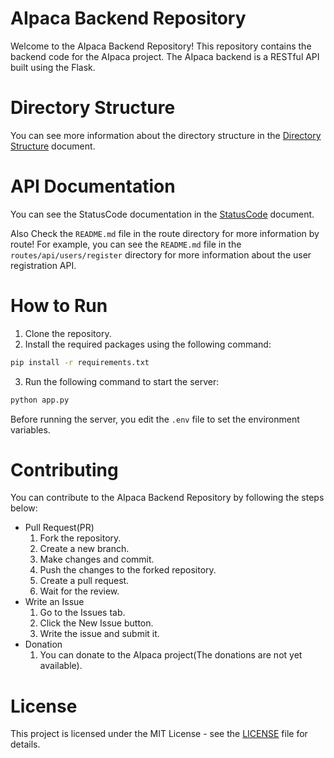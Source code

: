 # AIpaca Backend Repository
Welcome to the AIpaca Backend Repository! This repository contains the backend code for the AIpaca project. The AIpaca backend is a RESTful API built using the Flask.

# Directory Structure
You can see more information about the directory structure in the [Directory Structure](./docs/DirectoryStructure.md) document.

# API Documentation
You can see the StatusCode documentation in the [StatusCode](./docs/StatusCode.md) document.

Also Check the `README.md` file in the route directory for more information by route! For example, you can see the `README.md` file in the `routes/api/users/register` directory for more information about the user registration API.

# How to Run
1. Clone the repository.
2. Install the required packages using the following command:
```bash
pip install -r requirements.txt
```
3. Run the following command to start the server:
```bash
python app.py
```

Before running the server, you edit the `.env` file to set the environment variables.

# Contributing
You can contribute to the AIpaca Backend Repository by following the steps below:
* Pull Request(PR)
  1. Fork the repository.
  2. Create a new branch.
  3. Make changes and commit.
  4. Push the changes to the forked repository.
  5. Create a pull request.
  6. Wait for the review.
* Write an Issue
  1. Go to the Issues tab.
  2. Click the New Issue button.
  3. Write the issue and submit it.
* Donation
    1. You can donate to the AIpaca project(The donations are not yet available).

# License
This project is licensed under the MIT License - see the [LICENSE](./LICENSE) file for details.